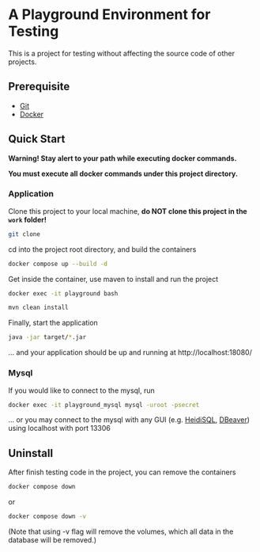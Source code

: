 # A Playground Environment for Testing
This is a project for testing without affecting the source code of other projects.

## Prerequisite
- [Git](https://git-scm.com/)
- [Docker](https://www.docker.com/)

## Quick Start
**Warning! Stay alert to your path while executing docker commands.**

**You must execute all docker commands under this project directory.**

### Application
Clone this project to your local machine, **do NOT clone this project in the `work` folder!**
```bash
git clone 
```

cd into the project root directory, and build the containers
```bash
docker compose up --build -d
```
Get inside the container, use maven to install and run the project
```bash
docker exec -it playground bash
```
```bash
mvn clean install
```
Finally, start the application
```bash
java -jar target/*.jar
```
... and your application should be up and running at http://localhost:18080/

### Mysql
If you would like to connect to the mysql, run
```bash
docker exec -it playground_mysql mysql -uroot -psecret
```
... or you may connect to the mysql with any GUI (e.g. [HeidiSQL](https://www.heidisql.com/), [DBeaver](https://dbeaver.io/)) using localhost with port 13306

## Uninstall
After finish testing code in the project, you can remove the containers
```bash
docker compose down
```
or
```bash
docker compose down -v
```
(Note that using -v flag will remove the volumes, which all data in the database will be removed.)